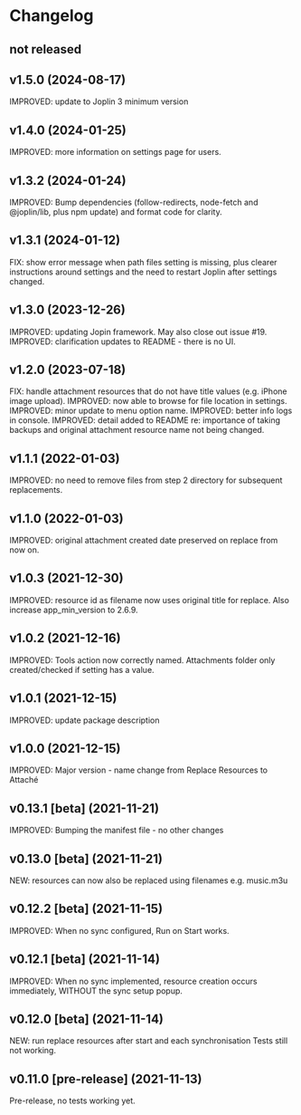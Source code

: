 # Changelog

## not released

## v1.5.0 (2024-08-17)

IMPROVED: update to Joplin 3 minimum version

## v1.4.0 (2024-01-25)

IMPROVED: more information on settings page for users.

## v1.3.2 (2024-01-24)

IMPROVED: Bump dependencies (follow-redirects, node-fetch and @joplin/lib, plus npm update) and format code for clarity.

## v1.3.1 (2024-01-12)

FIX: show error message when path files setting is missing, plus clearer instructions around settings and the need to restart Joplin after settings changed.

## v1.3.0 (2023-12-26)

IMPROVED: updating Jopin framework. May also close out issue #19.
IMPROVED: clarification updates to README - there is no UI.

## v1.2.0 (2023-07-18)

FIX: handle attachment resources that do not have title values (e.g. iPhone image upload).
IMPROVED: now able to browse for file location in settings.
IMPROVED: minor update to menu option name.
IMPROVED: better info logs in console.
IMPROVED: detail added to README re: importance of taking backups and original attachment resource name not being changed.

## v1.1.1 (2022-01-03)

IMPROVED: no need to remove files from step 2 directory for subsequent replacements.

## v1.1.0 (2022-01-03)

IMPROVED: original attachment created date preserved on replace from now on.

## v1.0.3 (2021-12-30)

IMPROVED: resource id as filename now uses original title for replace. Also increase app_min_version to 2.6.9.

## v1.0.2 (2021-12-16)

IMPROVED: Tools action now correctly named. Attachments folder only created/checked if setting has a value.

## v1.0.1 (2021-12-15)

IMPROVED: update package description

## v1.0.0 (2021-12-15)

IMPROVED: Major version - name change from Replace Resources to Attaché

## v0.13.1 [beta] (2021-11-21)

IMPROVED: Bumping the manifest file - no other changes

## v0.13.0 [beta] (2021-11-21)

NEW: resources can now also be replaced using filenames e.g. music.m3u

## v0.12.2 [beta] (2021-11-15)

IMPROVED: When no sync configured, Run on Start works.

## v0.12.1 [beta] (2021-11-14)

IMPROVED: When no sync implemented, resource creation occurs immediately, WITHOUT the sync setup popup.

## v0.12.0 [beta] (2021-11-14)

NEW: run replace resources after start and each synchronisation
Tests still not working.

## v0.11.0 [pre-release] (2021-11-13)

Pre-release, no tests working yet.